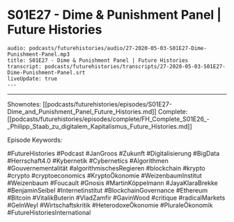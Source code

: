 # S01E27 - Dime & Punishment Panel | Future Histories

```audio-note
audio: podcasts/futurehistories/audio/27-2020-05-03-S01E27-Dime-Punishment-Panel.mp3
title: S01E27 - Dime & Punishment Panel | Future Histories
transcript: podcasts/futurehistories/transcripts/27-2020-05-03-S01E27-Dime-Punishment-Panel.srt
liveUpdate: true
---

```
---

Shownotes: [[podcasts/futurehistories/episodes/S01E27-Dime_and_Punishment_Panel_Future_Histories.md]]
Complete: [[podcasts/futurehistories/episodes/complete/FH_Complete_S01E26_-_Philipp_Staab_zu_digitalem_Kapitalismus_Future_Histories.md]]


Episode Keywords:

#FutureHistories #Podcast #JanGroos #Zukunft #Digitalisierung #BigData #Herrschaft4.0 #Kybernetik #Cybernetics #Algorithmen #Gouvernementalität #algorithmischesRegieren #blockchain #krypto #crypto #cryptoeconomics #KryptoÖkonomie #WeizenbaumInstitut #Weizenbaum #Foucault #Gnosis #MartinKöppelmann #JayaKlaraBrekke #BenjaminSeibel #Internetinstitut #BlockchainGovernance #Ethereum #Bitcoin #VitalikButerin #VladZamfir #GavinWood #critique #radicalMarkets #GelnWeyl #Wirtschaftskritik #HeterodoxeÖkonomie #PluraleÖkonomik #FutureHistoriesInternational
